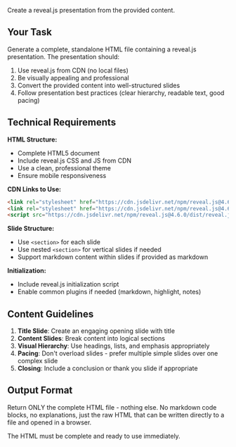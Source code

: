 Create a reveal.js presentation from the provided content.

## Your Task

Generate a complete, standalone HTML file containing a reveal.js presentation. The presentation should:

1. Use reveal.js from CDN (no local files)
2. Be visually appealing and professional
3. Convert the provided content into well-structured slides
4. Follow presentation best practices (clear hierarchy, readable text, good pacing)

## Technical Requirements

**HTML Structure:**
- Complete HTML5 document
- Include reveal.js CSS and JS from CDN
- Use a clean, professional theme
- Ensure mobile responsiveness

**CDN Links to Use:**
```html
<link rel="stylesheet" href="https://cdn.jsdelivr.net/npm/reveal.js@4.6.0/dist/reveal.css">
<link rel="stylesheet" href="https://cdn.jsdelivr.net/npm/reveal.js@4.6.0/dist/theme/black.css">
<script src="https://cdn.jsdelivr.net/npm/reveal.js@4.6.0/dist/reveal.js"></script>
```

**Slide Structure:**
- Use `<section>` for each slide
- Use nested `<section>` for vertical slides if needed
- Support markdown content within slides if provided as markdown

**Initialization:**
- Include reveal.js initialization script
- Enable common plugins if needed (markdown, highlight, notes)

## Content Guidelines

1. **Title Slide**: Create an engaging opening slide with title
2. **Content Slides**: Break content into logical sections
3. **Visual Hierarchy**: Use headings, lists, and emphasis appropriately
4. **Pacing**: Don't overload slides - prefer multiple simple slides over one complex slide
5. **Closing**: Include a conclusion or thank you slide if appropriate

## Output Format

Return ONLY the complete HTML file - nothing else. No markdown code blocks, no explanations, just the raw HTML that can be written directly to a file and opened in a browser.

The HTML must be complete and ready to use immediately.
